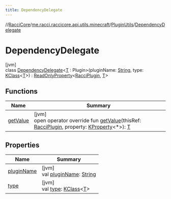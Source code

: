 ```yaml
---
title: DependencyDelegate
---
```

//[RacciCore](../../../../index.html)/[me.racci.raccicore.api.utils.minecraft](../../index.html)/[PluginUtils](../index.html)/[DependencyDelegate](index.html)



# DependencyDelegate



[jvm]\
class [DependencyDelegate](index.html)&lt;[T](index.html) : Plugin&gt;(pluginName: [String](https://kotlinlang.org/api/latest/jvm/stdlib/kotlin/-string/index.html), type: [KClass](https://kotlinlang.org/api/latest/jvm/stdlib/kotlin.reflect/-k-class/index.html)&lt;[T](index.html)&gt;) : [ReadOnlyProperty](https://kotlinlang.org/api/latest/jvm/stdlib/kotlin.properties/-read-only-property/index.html)&lt;[RacciPlugin](../../../me.racci.raccicore.api.plugin/-racci-plugin/index.html), [T](index.html)&gt;



## Functions


| Name | Summary |
|---|---|
| [getValue](get-value.html) | [jvm]<br>open operator override fun [getValue](get-value.html)(thisRef: [RacciPlugin](../../../me.racci.raccicore.api.plugin/-racci-plugin/index.html), property: [KProperty](https://kotlinlang.org/api/latest/jvm/stdlib/kotlin.reflect/-k-property/index.html)&lt;*&gt;): [T](index.html) |


## Properties


| Name | Summary |
|---|---|
| [pluginName](plugin-name.html) | [jvm]<br>val [pluginName](plugin-name.html): [String](https://kotlinlang.org/api/latest/jvm/stdlib/kotlin/-string/index.html) |
| [type](type.html) | [jvm]<br>val [type](type.html): [KClass](https://kotlinlang.org/api/latest/jvm/stdlib/kotlin.reflect/-k-class/index.html)&lt;[T](index.html)&gt; |

